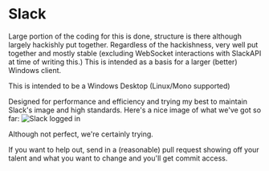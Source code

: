 Slack
=====

Large portion of the coding for this is done, structure is there although largely hackishly put together. Regardless of the hackishness, very well put together and mostly stable (excluding WebSocket interactions with SlackAPI at time of writing this.) This is intended as a basis for a larger (better) Windows client.

This is intended to be a Windows Desktop (Linux/Mono supported)

Designed for performance and efficiency and trying my best to maintain Slack's image and high standards. Here's a nice image of what we've got so far:
![Slack logged in](http://i.imgur.com/YJYvNze.png)

Although not perfect, we're certainly trying.

If you want to help out, send in a (reasonable) pull request showing off your talent and what you want to change and you'll get commit access.
